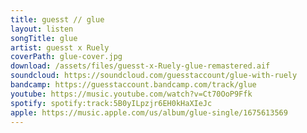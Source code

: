 ```yaml
---
title: guesst // glue
layout: listen
songTitle: glue
artist: guesst x Ruely
coverPath: glue-cover.jpg
download: /assets/files/guesst-x-Ruely-glue-remastered.aif
soundcloud: https://soundcloud.com/guesstaccount/glue-with-ruely
bandcamp: https://guesstaccount.bandcamp.com/track/glue
youtube: https://music.youtube.com/watch?v=Ct70OoP9Ffk
spotify: spotify:track:5B0yILpzjr6EH0kHaXIeJc
apple: https://music.apple.com/us/album/glue-single/1675613569
---
```

